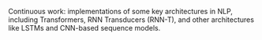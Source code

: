 Continuous work: implementations of some key architectures in NLP, including Transformers, RNN Transducers (RNN-T), and other architectures like LSTMs and CNN-based sequence models.
